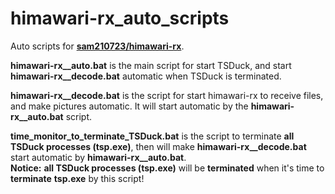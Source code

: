 # himawari-rx_auto_scripts
Auto scripts for [**sam210723/himawari-rx**](https://github.com/sam210723/himawari-rx).

**himawari-rx__auto.bat** is the main script for start TSDuck, and start **himawari-rx__decode.bat** automatic when TSDuck is terminated.

**himawari-rx__decode.bat** is the script for start himawari-rx to receive files, and make pictures automatic. It will start automatic by the **himawari-rx__auto.bat** script.

**time_monitor_to_terminate_TSDuck.bat** is the script to terminate **all TSDuck processes (tsp.exe)**, then will make **himawari-rx__decode.bat** start automatic by **himawari-rx__auto.bat**. <br>
**Notice:** **all TSDuck processes (tsp.exe)** will be **terminated** when it's time to **terminate** **tsp.exe** by this script!


